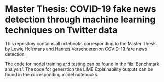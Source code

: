 # Master Thesis: COVID-19 fake news detection through machine learning techniques on Twitter data

This repository contains all notebooks corresponding to the Master Thesis by Lowie Holemans and Hannes Verschueren on COVID-19 fake news detection. 

The code for model training and testing can be found in the file 'Benchmark analysis'. The code for generation the LIME Explainability outputs can be found in the corresponding model notebooks. 
